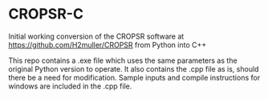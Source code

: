 # CROPSR-C
Initial working conversion of the CROPSR software at https://github.com/H2muller/CROPSR from Python into C++

This repo contains a .exe file which uses the same parameters as the original Python version to operate. It also contains the .cpp file as is, should there be a need for modification. Sample inputs and compile instructions for windows are included in the .cpp file.

